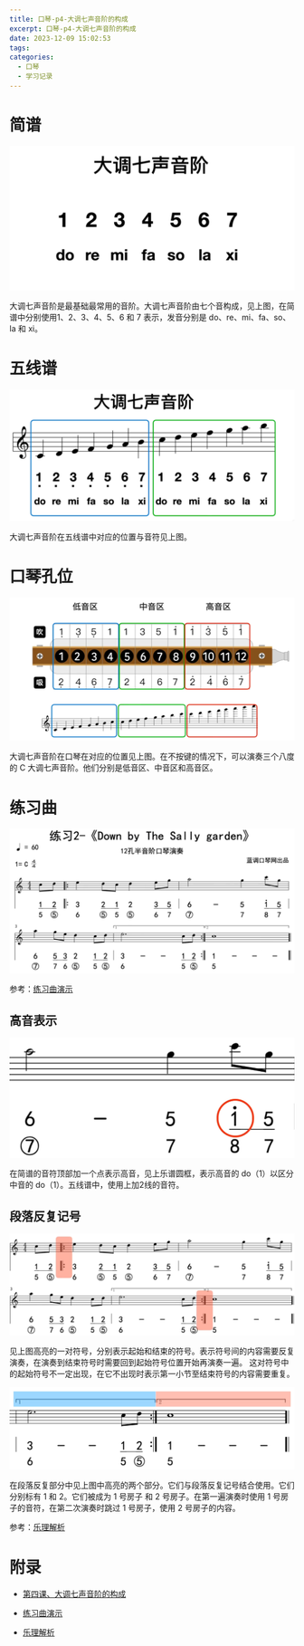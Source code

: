 ```yaml
---
title: 口琴-p4-大调七声音阶的构成
excerpt: 口琴-p4-大调七声音阶的构成
date: 2023-12-09 15:02:53
tags:
categories:
  - 口琴
  - 学习记录
---
```


# 简谱

![](./口琴-p4-大调七声音阶的构成/2023-12-09_23-08.png)

大调七声音阶是最基础最常用的音阶。大调七声音阶由七个音构成，见上图，在简谱中分别使用1、2、3、4、5、6 和 7 表示，发音分别是 do、re、mi、fa、so、la 和 xi。

# 五线谱

![](./口琴-p4-大调七声音阶的构成/2023-12-09_23-09.png)

大调七声音阶在五线谱中对应的位置与音符见上图。

# 口琴孔位

![](./口琴-p4-大调七声音阶的构成/2023-12-09_23-11.png)

大调七声音阶在口琴在对应的位置见上图。在不按键的情况下，可以演奏三个八度的 C 大调七声音阶。他们分别是低音区、中音区和高音区。

# 练习曲

![](./口琴-p4-大调七声音阶的构成/2023-12-09_23-13.png)

参考：[练习曲演示]

## 高音表示

![](./口琴-p4-大调七声音阶的构成/2023-12-09_23-40.png)

在简谱的音符顶部加一个点表示高音，见上乐谱圆框，表示高音的 do（1）以区分中音的 do（1）。五线谱中，使用上加2线的音符。

## 段落反复记号

![](./口琴-p4-大调七声音阶的构成/2023-12-09_23-44.png)

见上图高亮的一对符号，分别表示起始和结束的符号。表示符号间的内容需要反复演奏，在演奏到结束符号时需要回到起始符号位置开始再演奏一遍。
这对符号中的起始符号不一定出现，在它不出现时表示第一小节至结束符号的内容需要重复。

![](./口琴-p4-大调七声音阶的构成/2023-12-10_00-02.png)

在段落反复部分中见上图中高亮的两个部分。它们与段落反复记号结合使用。它们分别标有 1 和 2。它们被成为 1 号房子 和 2 号房子。在第一遍演奏时使用 1 号房子的音符，在第二次演奏时跳过 1 号房子，使用 2 号房子的内容。

参考：[乐理解析]

# 附录

- [第四课、大调七声音阶的构成](https://www.bilibili.com/video/BV1Lv41117iH?p=4)

- [练习曲演示]

- [乐理解析]



[练习曲演示]:https://www.bilibili.com/video/BV1Lv41117iH?t=111.6&p=4
[乐理解析]:https://www.bilibili.com/video/BV1Lv41117iH?t=147.0&p=4
